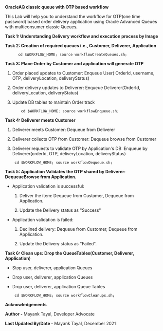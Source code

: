 **OracleAQ classic queue with OTP based workflow**
 
This Lab will help you to understand the workflow for OTP(one time password) based order delivery application using Oracle Advanced Queues with multiconsumer classic Queues. 

**Task 1: Understanding Delivery workflow and execution process by Image**

**Task 2: Creation of required queues i.e., Customer, Deliverer, Application**
  
          cd $WORKFLOW_HOME; source workflowCreateQueues.sh;
    

**Task 3: Place Order by Customer and application will generate OTP**

1. Order placed updates to Customer: Enqueue User( OrderId, username, OTP, deliveryLocation, deliveryStatus) 

2. Order delivery updates to Deliverer: Enqueue Deliverer(OrderId, deliveryLocation, deliveryStatus)

3. Update DB tables to maintain Order track
       
           cd $WORKFLOW_HOME; source workflowEnqueue.sh;
 

**Task 4: Deliverer meets Customer**

1. Deliverer meets Customer: Dequeue from Deliverer

2. Deliverer collects OTP from Customer: Dequeue browse from Customer

3. Deliverer requests to validate OTP by Application's DB: Enqueue by Deliverer(orderId, OTP, deliveryLocation, deliveryStatus)
    
        cd $WORKFLOW_HOME; source workflowDequeue.sh;

    

**Task 5: Application Validates the OTP shared by Deliverer: DequeueBrowse from Application.**

- Application validation is successful:

  1. Deliver the item: Dequeue from Customer, Dequeue from Application.

  2. Update the Delivery status as "Success"

- Application validation is failed:

  1. Declined delivery: Dequeue from Customer, Dequeue from Application.

  2. Update the Delivery status as "Failed".

**Task 6: Clean ups: Drop the QueueTables(Customer, Deliverer, Application)**

- Stop user, deliverer, application Queues
   
- Drop user, deliverer, application Queues 
   
- Drop user, deliverer, application Queue Tables


       cd $WORKFLOW_HOME; source workflowCleanups.sh;



**Acknowledgements**

**Author -** Mayank Tayal, Developer Advocate 

**Last Updated By/Date -** Mayank Tayal, December 2021
